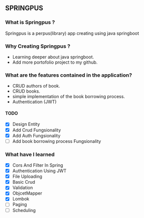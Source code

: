 ## SPRINGPUS

### What is Springpus ?
Springpus is a perpus(library) app creating using java springboot

### Why Creating Springpus ?
- Learning deeper about java springboot.
- Add more portofolio project to my github.

### What are the features contained in the application?
- CRUD authors of book.
- CRUD books.
- simple implementation of the book borrowing process.
- Authentication (JWT)

#### TODO
- [X] Design Entity
- [X] Add Crud Fungsionality
- [X] Add Auth Fungsionality
- [ ] Add book borrowing process Fungsionality

### What have I learned
- [X] Cors And Filter In Spring
- [X] Authentication Using JWT
- [X] File Uploading
- [X] Basic Crud
- [X] Validation
- [X] ObjcetMapper
- [X] Lombok 
- [ ] Paging 
- [ ] Scheduling

